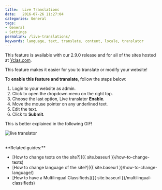 ```yaml
---
title:  Live Translations
date:   2016-07-26 11:27:04
categories: General
tags: 
- General
- Settings
permalink: /live-translations/
keywords: language, text, translate, content, locale, translator
---
```

<div class="alert alert-warning">
<strong><i class="glyphicon glyphicon-warning-sign"></i> </strong> This feature is available with our 2.9.0 release and for all of the sites hosted at <a href="https://yclas.com/">Yclas.com</a>.
</div>

This feature makes it easier for you to translate or modify your website!

To **enable this feature and translate**, follow the steps below:

1. Login to your website as admin.
2. Click to open the dropdown menu on the right top.
3. Choose the last option, Live translator **Enable**.
4. Move the mouse pointer on any underlined text.
5. Edit the text.
6. Click to **Submit**.

This is better explained in the following GIF!

![live translator](https://cloud.githubusercontent.com/assets/7003648/16676480/0c0d1272-4490-11e6-8adb-01adef17c505.gif)


<br>
**Related guides:**

* [How to change texts on the site?]({{ site.baseurl }}/how-to-change-texts)
* [How to change language of the site?]({{ site.baseurl }}/how-to-change-language/)
* [How to have a Multilingual Classifieds]({{ site.baseurl }}/multilingual-classifieds)
